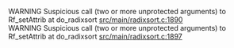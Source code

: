 WARNING Suspicious call (two or more unprotected arguments) to Rf_setAttrib at do_radixsort [src/main/radixsort.c:1890](https://github.com/wch/r-source/blob/bf4d46d14a2203bed710a3c69e5cefa2d5457266/src/main/radixsort.c/#L1890)  
WARNING Suspicious call (two or more unprotected arguments) to Rf_setAttrib at do_radixsort [src/main/radixsort.c:1897](https://github.com/wch/r-source/blob/bf4d46d14a2203bed710a3c69e5cefa2d5457266/src/main/radixsort.c/#L1897)  
